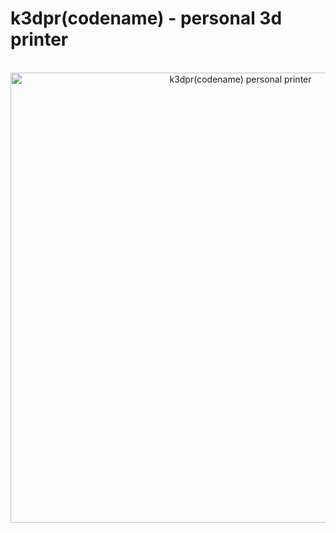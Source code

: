# k3dpr(codename) - personal 3d printer
<br />
<div align="center">
<a href="http://www.youtube.com/watch?feature=player_embedded&v=c9imkmnhGjs" target="_blank">
<img src="http://img.youtube.com/vi/c9imkmnhGjs/hqdefault.jpg" alt="k3dpr(codename) personal printer" width="720" border="0" /></a>
</div>
